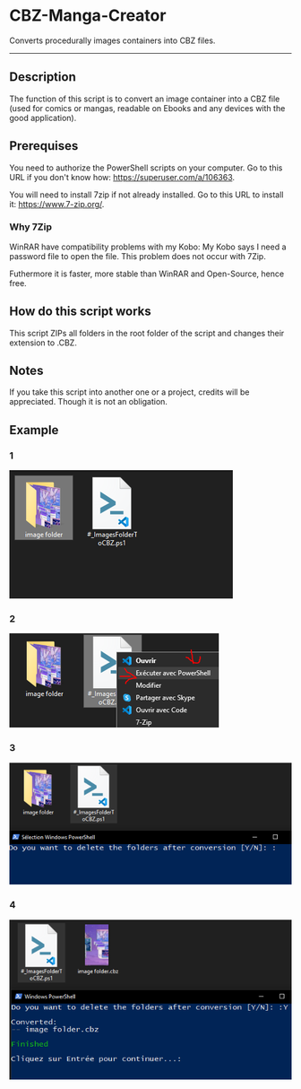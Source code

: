 # CBZ-Manga-Creator
Converts procedurally images containers into CBZ files.

---

## Description
The function of this script is to convert an image container into a
CBZ file (used for comics or mangas, readable on Ebooks and any
devices with the good application).

## Prerequises
You need to authorize the PowerShell scripts on your computer. Go to
this URL if you don't know how: https://superuser.com/a/106363.

You will need to install 7zip if not already installed. Go to
this URL to install it: https://www.7-zip.org/.

### Why 7Zip
WinRAR have compatibility problems with my Kobo: My Kobo says I need a password file to open the file. This problem does not occur with 7Zip.

Futhermore it is faster, more stable than WinRAR and Open-Source, hence free.

## How do this script works
This script ZIPs all folders in the root folder of the script and
changes their extension to .CBZ.

## Notes
If you take this script into another one or a project, credits will
be appreciated. Though it is not an obligation.

## Example
### 1
![1](img/1.PNG)

### 2
![2](img/2.PNG)

### 3
![3](img/3.PNG)

### 4
![4](img/4.PNG)
